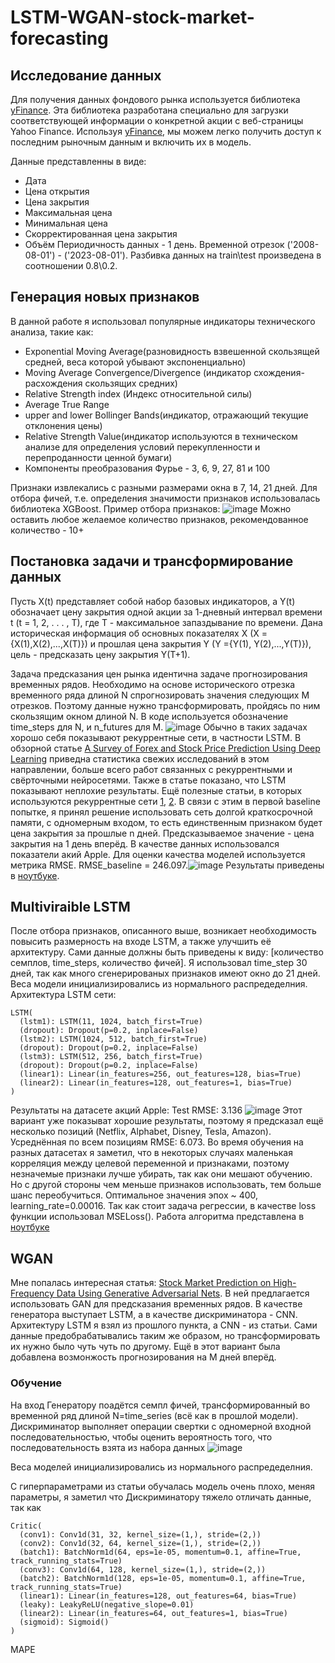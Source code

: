 # LSTM-WGAN-stock-market-forecasting
## Исследование данных
Для получения данных фондового рынка используется библиотека [yFinance](https://github.com/ranaroussi/yfinance). Эта библиотека разработана специально для загрузки соответствующей информации о конкретной акции с веб-страницы Yahoo Finance. Используя [yFinance](https://github.com/ranaroussi/yfinance), мы можем легко получить доступ к последним рыночным данным и включить их в модель.

Данные представленны в виде:
* Дата
* Цена открытия
* Цена закрытия
* Максимальная цена
* Минимальная цена
* Скорректированная цена закрытия
* Объём
Периодичность данных - 1 день. Временной отрезок ('2008-08-01') - ('2023-08-01'). Разбивка данных на train\test произведена в соотношении 0.8\0.2.
## Генерация новых признаков
В данной работе я использовал популярные индикаторы технического анализа, такие как:
* Exponential Moving Average(разновидность взвешенной скользящей средней, веса которой убывают экспоненциально)
* Moving Average Convergence/Divergence (индикатор схождения-расхождения скользящих средних)
* Relative Strength index (Индекс относительной силы)
* Average True Range
* upper and lower Bollinger Bands(индикатор, отражающий текущие отклонения цены)
* Relative Strength Value(индикатор используются в техническом анализе для определения условий перекупленности и перепроданности ценной бумаги)
* Компоненты преобразования Фурье - 3, 6, 9, 27, 81 и 100

Признаки извлекались с разными размерами окна в 7, 14, 21 дней.
Для отбора фичей, т.е. определения значимости признаков использовалась библиотека XGBoost. Пример отбора признаков: ![image](https://github.com/Dortp68/LSTM-WGAN-stock-market-forecasting/assets/53114070/c7eca5b4-6da9-4b90-a3d5-56c9cb2cf790)
Можно оставить любое желаемое количество признаков, рекомендованное количество - 10+
## Постановка задачи и трансформирование данных
Пусть X(t) представляет собой набор базовых индикаторов, а Y(t) обозначает цену закрытия одной акции за 1-дневный интервал времени t (t = 1, 2, . . . , T), где T - максимальное запаздывание
по времени. Дана историческая информация об основных показателях X (X = {X(1),X(2),...,X(T)}) и прошлая цена закрытия Y (Y ={Y(1), Y(2),...,Y(T)}), цель - предсказать цену закрытия Y(T+1). 

Задача предсказания цен рынка идентична задаче прогнозирования временных рядов. Необходимо на основе исторического отрезка временного ряда длиной N спрогнозировать значения следующих M отрезков. Поэтому данные нужно трансформировать, пройдясь по ним скользящим окном длиной N. В коде используется обозначение time_steps для N, и n_futures для M.
![image](https://github.com/Dortp68/LSTM-WGAN-stock-market-forecasting/assets/53114070/3cc8c8bf-1896-4803-9c4a-504479fdc24a)
Обычно в таких задачах хорошо себя показывают рекуррентные сети, в частности LSTM. В обзорной статье [A Survey of Forex and Stock Price Prediction Using Deep Learning](https://www.mdpi.com/2571-5577/4/1/9) приведна статистика свежих исследований в этом направлении, больше всего работ связанных с рекуррентными и свёрточными нейросетями. Также в статье показано, что LSTM показывают неплохие результаты. Ещё полезные статьи, в которых используются рекуррентные сети [1](https://www.researchgate.net/publication/321503983_Stock_price_prediction_using_LSTM_RNN_and_CNN-sliding_window_model), [2](https://link.springer.com/chapter/10.1007/978-3-319-99501-4_14). В связи с этим в первой baseline попытке, я принял решение использовать сеть долгой краткосрочной памяти, с одномерным входом, то есть единственным признаком будет цена закрытия за прошлые n дней. Предсказываемое значение - цена закрытия на 1 день вперёд. В качестве данных использовался показатели акий Apple. Для оценки качества моделей используется метрика RMSE. RMSE_baseline = 246.097.![image](https://github.com/Dortp68/LSTM-WGAN-stock-market-forecasting/assets/53114070/073c2bef-386d-4a68-b304-c8addbc46e16)
 Результаты приведены в [ноутбуке](https://github.com/Dortp68/LSTM-WGAN-stock-market-forecasting/blob/main/Baseline.ipynb).
## Multiviraible LSTM
После отбора признаков, описанного выше, возникает необходимость повысить размерность на входе LSTM, а также улучшить её архитектуру. Сами данные должны быть приведены к виду: [количество семплов, time_steps, количество фичей]. Я использовал time_step 30 дней, так как много сгенерированых признаков имеют окно до 21 дней. Веса модели инициализировались из нормального распредеделния. Архитектура LSTM сети:
```
LSTM(
  (lstm1): LSTM(11, 1024, batch_first=True)
  (dropout): Dropout(p=0.2, inplace=False)
  (lstm2): LSTM(1024, 512, batch_first=True)
  (dropout): Dropout(p=0.2, inplace=False)
  (lstm3): LSTM(512, 256, batch_first=True)
  (dropout): Dropout(p=0.2, inplace=False)
  (linear1): Linear(in_features=256, out_features=128, bias=True)
  (linear2): Linear(in_features=128, out_features=1, bias=True)
)
```
Результаты на датасете акций Apple: Test RMSE: 3.136
![image](https://github.com/Dortp68/LSTM-WGAN-stock-market-forecasting/assets/53114070/e19ac523-5919-4a2f-8ed8-29e94e51d71d)
Этот вариант уже показыват хорошие результаты, поэтому я предсказал ещё несколько позиций (Netflix, Alphabet, Disney, Tesla, Amazon). Усреднённая по всем позициям  RMSE: 6.073.
Во время обучения на разных датасетах я заметил, что в некоторых случаях маленькая корреляция между целевой переменной и признаками, поэтому незначемые признаки лучше убирать, так как они мешают обучению. Но с другой стороны чем меньше признаков использовать, тем больше шанс переобучиться. Оптимальное значения эпох ~ 400, learning_rate=0.00016. Так как стоит задача регрессии, в качестве loss функции использовал MSELoss().
Работа алгоритма представлена в [ноутбуке](https://github.com/Dortp68/LSTM-WGAN-stock-market-forecasting/blob/main/LSTM(multivariate).ipynb)
## WGAN
Мне попалась интересная статья: [Stock Market Prediction on High-Frequency Data Using
Generative Adversarial Nets](https://www.hindawi.com/journals/mpe/2018/4907423/). В ней предлагается использовать GAN для предсказания временных рядов. В качестве генератора выступает LSTM, а в качестве дискриминатора - CNN. Архитектуру LSTM я взял из прошлого пункта, а CNN - из статьи. Сами данные предобрабатывались таким же образом, но трансформировать их нужно было чуть чуть по другому. Ещё в этот вариант была добавлена возмонжость прогнозирования на M дней вперёд. 
### Обучение
На вход Генератору поадётся семпл фичей, трансформированный во временной ряд длиной N=time_series (всё как в прошлой модели). Дискриминатор выполняет операции свертки с одномерной входной последовательностью, чтобы оценить вероятность того, что последовательность взята из набора данных
![image](https://github.com/Dortp68/LSTM-WGAN-stock-market-forecasting/assets/53114070/bc4e7111-0a0c-451a-9b2e-1c9a17c6b3a7)

Веса моделей инициализировались из нормального распредеделния. 


С гиперпараметрами из статьи обучалась модель очень плохо, меняя параметры, я заметил что Дискриминатору тяжело отличать данные, так как 
```
Critic(
  (conv1): Conv1d(31, 32, kernel_size=(1,), stride=(2,))
  (conv2): Conv1d(32, 64, kernel_size=(1,), stride=(2,))
  (batch1): BatchNorm1d(64, eps=1e-05, momentum=0.1, affine=True, track_running_stats=True)
  (conv3): Conv1d(64, 128, kernel_size=(1,), stride=(2,))
  (batch2): BatchNorm1d(128, eps=1e-05, momentum=0.1, affine=True, track_running_stats=True)
  (linear1): Linear(in_features=128, out_features=64, bias=True)
  (leaky): LeakyReLU(negative_slope=0.01)
  (linear2): Linear(in_features=64, out_features=1, bias=True)
  (sigmoid): Sigmoid()
)
```



MAPE
